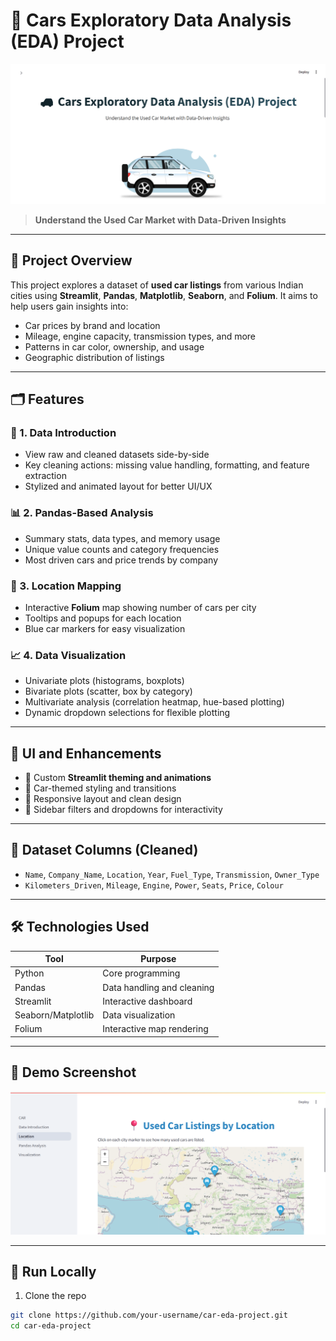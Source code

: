 # 🚗 Cars Exploratory Data Analysis (EDA) Project

<p align="center">
  <img src="front_page.png" alt="Project Front Page" width="700">
</p>

> **Understand the Used Car Market with Data-Driven Insights**

---

## 📌 Project Overview

This project explores a dataset of **used car listings** from various Indian cities using **Streamlit**, **Pandas**, **Matplotlib**, **Seaborn**, and **Folium**. It aims to help users gain insights into:
- Car prices by brand and location
- Mileage, engine capacity, transmission types, and more
- Patterns in car color, ownership, and usage
- Geographic distribution of listings

---

## 🗂️ Features

### 📄 1. Data Introduction
- View raw and cleaned datasets side-by-side
- Key cleaning actions: missing value handling, formatting, and feature extraction
- Stylized and animated layout for better UI/UX

### 📊 2. Pandas-Based Analysis
- Summary stats, data types, and memory usage
- Unique value counts and category frequencies
- Most driven cars and price trends by company

### 📍 3. Location Mapping
- Interactive **Folium** map showing number of cars per city
- Tooltips and popups for each location
- Blue car markers for easy visualization

### 📈 4. Data Visualization
- Univariate plots (histograms, boxplots)
- Bivariate plots (scatter, box by category)
- Multivariate analysis (correlation heatmap, hue-based plotting)
- Dynamic dropdown selections for flexible plotting

---

## 🎨 UI and Enhancements

- 📌 Custom **Streamlit theming and animations**
- 🎨 Car-themed styling and transitions
- 🚀 Responsive layout and clean design
- 🧭 Sidebar filters and dropdowns for interactivity

---

## 📂 Dataset Columns (Cleaned)

- `Name`, `Company_Name`, `Location`, `Year`, `Fuel_Type`, `Transmission`, `Owner_Type`
- `Kilometers_Driven`, `Mileage`, `Engine`, `Power`, `Seats`, `Price`, `Colour`

---

## 🛠️ Technologies Used

| Tool          | Purpose                          |
|---------------|----------------------------------|
| Python        | Core programming                 |
| Pandas        | Data handling and cleaning       |
| Streamlit     | Interactive dashboard            |
| Seaborn/Matplotlib | Data visualization         |
| Folium        | Interactive map rendering        |

---

## 📸 Demo Screenshot

<p align="center">
  <img src="Dashboard.png" alt="Dashboard Screenshot" width="700">
</p>

---

## 🚀 Run Locally

1. Clone the repo  
```bash
git clone https://github.com/your-username/car-eda-project.git
cd car-eda-project
